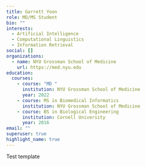 ```yaml
---
title: Garrett Yoon
role: MD/MS Student
bio: ""
interests:
  - Artificial Intelligence
  - Computational Linguistics
  - Information Retrieval
social: []
organizations:
  - name: NYU Grossman School of Medicine
    url: https://med.nyu.edu
education:
  courses:
    - course: "MD "
      institution: NYU Grossman School of Medicine
      year: 2022
    - course: MS in Biomedical Informatics
      institution: NYU Grossman School of Medicine
    - course: BS in Biological Engineering
      institution: Cornell University
      year: 2016
email: ""
superuser: true
highlight_name: true
---
```

Test template